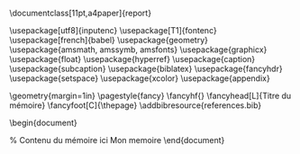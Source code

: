 \documentclass[11pt,a4paper]{report}

\usepackage[utf8]{inputenc}
\usepackage[T1]{fontenc}
\usepackage[french]{babel}
\usepackage{geometry}
\usepackage{amsmath, amssymb, amsfonts}
\usepackage{graphicx}
\usepackage{float}
\usepackage{hyperref}
\usepackage{caption}
\usepackage{subcaption}
\usepackage{biblatex}
\usepackage{fancyhdr}
\usepackage{setspace}
\usepackage{xcolor}
\usepackage{appendix}

\geometry{margin=1in}
\pagestyle{fancy}
\fancyhf{}
\fancyhead[L]{Titre du mémoire}
\fancyfoot[C]{\thepage}
\addbibresource{references.bib}

\begin{document}

% Contenu du mémoire ici
Mon memoire
\end{document}